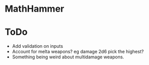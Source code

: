# MathHammer

# ToDo
* Add validation on inputs
* Account for melta weapons? eg damage 2d6 pick the highest? 
* Something being weird about multidamage weapons.
